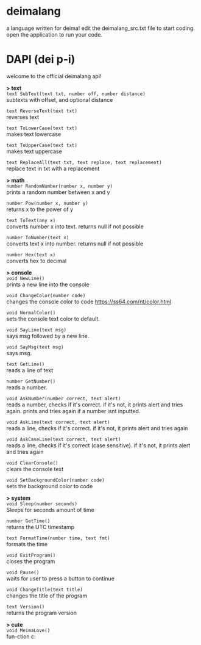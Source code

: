 

# deimalang
a language written for deima! edit the deimalang_src.txt file to start coding. open the application to run your code.

# DAPI (dei p-i)
welcome to the official deimalang api!

**> text** </br>
`text SubText(text txt, number off, number distance)` </br>
subtexts with offset, and optional distance </br>

`text ReverseText(text txt)` </br>
reverses text </br>

`text ToLowerCase(text txt)` </br>
makes text lowercase </br>

`text ToUpperCase(text txt)` </br>
makes text uppercase </br>

`text ReplaceAll(text txt, text replace, text replacement)` </br>
replace text in txt with a replacement </br>

**> math** </br>
`number RandomNumber(number x, number y)` </br>
prints a random number between x and y </br>

`number Pow(number x, number y)` </br>
returns x to the power of y </br>

`text ToText(any x)` </br>
converts number x into text. returns null if not possible </br>

`number ToNumber(text x)` </br>
converts text x into number. returns null if not possible </br>

`number Hex(text x)` </br>
converts hex to decimal  </br>

**> console** </br>
`void NewLine()` </br>
prints a new line into the console </br>

`void ChangeColor(number code)` </br>
changes the console color to code  https://ss64.com/nt/color.html</br>

`void NormalColor()` </br>
sets the console text color to default. </br>

`void SayLine(text msg)` </br>
says msg followed by a new line. </br>

`void SayMsg(text msg)` </br>
says msg.  </br>

`text GetLine()` </br>
reads a line of text </br>

`number GetNumber()` </br>
reads a number. </br>

`void AskNumber(number correct, text alert)` </br>
reads a number, checks if it's correct. if it's not, it prints alert and tries again. prints and tries again if a number isnt inputted. </br>

`void AskLine(text correct, text alert)` </br>
reads a line, checks if it's correct. if it's not, it prints alert and tries again </br>

`void AskCaseLine(text correct, text alert)` </br>
reads a line, checks if it's correct (case sensitive). if it's not, it prints alert and tries again </br>

`void ClearConsole()` </br>
clears the console text </br>

`void SetBackgroundColor(number code)` </br>
sets the background color to code </br>

**> system** </br>
`void Sleep(number seconds)` </br>
Sleeps for seconds amount of time </br>

`number GetTime()` </br>
returns the UTC timestamp </br>

`text FormatTime(number time, text fmt)` </br>
formats the time </br>

`void ExitProgram()` </br>
closes the program </br>

`void Pause()` </br>
waits for user to press a button to continue </br>

`void ChangeTitle(text title)` </br>
changes the title of the program </br>

`text Version()` </br>
returns the program version

**> cute** </br>
`void MeimaLove()` </br>
fun-ction c: </br>
